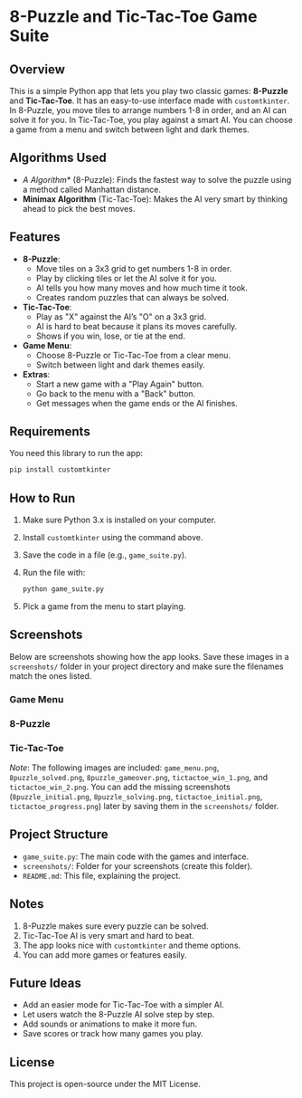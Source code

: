 # 8-Puzzle and Tic-Tac-Toe Game Suite

## Overview

This is a simple Python app that lets you play two classic games: **8-Puzzle** and **Tic-Tac-Toe**. It has an easy-to-use interface made with `customtkinter`. In 8-Puzzle, you move tiles to arrange numbers 1-8 in order, and an AI can solve it for you. In Tic-Tac-Toe, you play against a smart AI. You can choose a game from a menu and switch between light and dark themes.

## Algorithms Used

- *A Algorithm*\* (8-Puzzle): Finds the fastest way to solve the puzzle using a method called Manhattan distance.
- **Minimax Algorithm** (Tic-Tac-Toe): Makes the AI very smart by thinking ahead to pick the best moves.

## Features

- **8-Puzzle**:
  - Move tiles on a 3x3 grid to get numbers 1-8 in order.
  - Play by clicking tiles or let the AI solve it for you.
  - AI tells you how many moves and how much time it took.
  - Creates random puzzles that can always be solved.
- **Tic-Tac-Toe**:
  - Play as "X" against the AI’s "O" on a 3x3 grid.
  - AI is hard to beat because it plans its moves carefully.
  - Shows if you win, lose, or tie at the end.
- **Game Menu**:
  - Choose 8-Puzzle or Tic-Tac-Toe from a clear menu.
  - Switch between light and dark themes easily.
- **Extras**:
  - Start a new game with a "Play Again" button.
  - Go back to the menu with a "Back" button.
  - Get messages when the game ends or the AI finishes.

## Requirements

You need this library to run the app:

```bash
pip install customtkinter
```

## How to Run

1. Make sure Python 3.x is installed on your computer.

2. Install `customtkinter` using the command above.

3. Save the code in a file (e.g., `game_suite.py`).

4. Run the file with:

   ```bash
   python game_suite.py
   ```

5. Pick a game from the menu to start playing.

## Screenshots

Below are screenshots showing how the app looks. Save these images in a `screenshots/` folder in your project directory and make sure the filenames match the ones listed.

### Game Menu

### 8-Puzzle

### Tic-Tac-Toe

*Note*: The following images are included: `game_menu.png`, `8puzzle_solved.png`, `8puzzle_gameover.png`, `tictactoe_win_1.png`, and `tictactoe_win_2.png`. You can add the missing screenshots (`8puzzle_initial.png`, `8puzzle_solving.png`, `tictactoe_initial.png`, `tictactoe_progress.png`) later by saving them in the `screenshots/` folder.

## Project Structure

- `game_suite.py`: The main code with the games and interface.
- `screenshots/`: Folder for your screenshots (create this folder).
- `README.md`: This file, explaining the project.

## Notes

1. 8-Puzzle makes sure every puzzle can be solved.
2. Tic-Tac-Toe AI is very smart and hard to beat.
3. The app looks nice with `customtkinter` and theme options.
4. You can add more games or features easily.

## Future Ideas

- Add an easier mode for Tic-Tac-Toe with a simpler AI.
- Let users watch the 8-Puzzle AI solve step by step.
- Add sounds or animations to make it more fun.
- Save scores or track how many games you play.

## License

This project is open-source under the MIT License.
